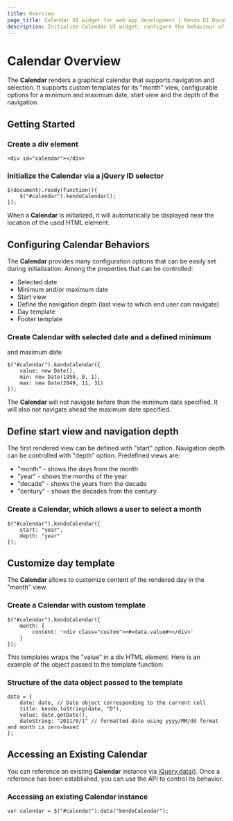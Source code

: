 ```yaml
---
title: Overview
page_title: Calendar UI widget for web app development | Kendo UI Documentation
description: Initialize Calendar UI widget, configure the behaviour of the control and use a custom template.
---
```


# Calendar Overview

The **Calendar** renders a graphical calendar that supports
navigation and selection. It supports custom templates for its
"month" view, configurable options for a minimum and maximum date,
start view and the depth of the navigation.

## Getting Started

### Create a div element

    <div id="calendar"></div>

### Initialize the Calendar via a jQuery ID selector

    $(document).ready(function(){
        $("#calendar").kendoCalendar();
    });

When a **Calendar** is initialized, it will automatically be
displayed near the location of the used HTML element.


## Configuring Calendar Behaviors


The **Calendar** provides many configuration options that can be
easily set during initialization. Among the properties that can be
controlled:


*   Selected date
*   Minimum and/or maximum date
*   Start view
*   Define the navigation depth (last view to which end user can
navigate)
*   Day template
*   Footer template

### Create Calendar with selected date and a defined minimum
and maximum date

    $("#calendar").kendoCalendar({
        value: new Date(),
        min: new Date(1950, 0, 1),
        max: new Date(2049, 11, 31)
    });

The **Calendar** will not navigate before than the minimum
date specified. It will also not navigate ahead the maximum date
specified.

## Define start view and navigation depth


The first rendered view can be defined with "start" option.
Navigation depth can be controlled with "depth" option. Predefined
views are:


*   "month" - shows the days from the month
*   "year" - shows the months of the year
*   "decade" - shows the years from the decade
*   "century" - shows the decades from the century

### Create a Calendar, which allows a user to select a month

    $("#calendar").kendoCalendar({
        start: "year",
        depth: "year"
    });

## Customize day template


The **Calendar** allows to customize content of the rendered day
in the "month" view.

### Create a Calendar with custom template

    $("#calendar").kendoCalendar({
        month: {
            content: '<div class="custom"><#=data.value#></div>'
        }
    });

This templates wraps the "value" in a div HTML element. Here is an
example of the object passed to the template function:

### Structure of the data object passed to the template

    data = {
        date: date, // Date object corresponding to the current cell
        title: kendo.toString(date, "D"),
        value: date.getDate(),
        dateString: "2011/0/1" // formatted date using yyyy/MM/dd format and month is zero-based
    };

## Accessing an Existing Calendar


You can reference an existing **Calendar** instance via
[jQuery.data()](http://api.jquery.com/jQuery.data/).
Once a reference has been established, you can use the API to control
its behavior.

### Accessing an existing Calendar instance

    var calendar = $("#calendar").data("kendoCalendar");

